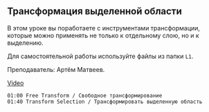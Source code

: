 ## Трансформация выделенной области

В этом уроке вы поработаете с инструментами трансформации, которые можно применять не только к отдельному слою, но и к выделению.

Для самостоятельной работы используйте файлы из папки `L1`.

Преподаватель: Артём Матвеев.

[Video](https://player.softculture.cc/embed/online/PSH/PSH_25.25.11_L2-10_Transform_Selection)

``` chapters
01:00 Free Transform / Свободное трансформирование
01:40 Transform Selection / Трансформировать выделенную область
```
